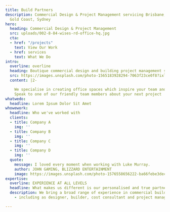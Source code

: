 ```yaml
---
title: Build Partners
description: Commercial Design & Project Management servicing Brisbane, Sunshine Coast,
  Gold Coast, Sydney
hero:
  heading: Commercial Design & Project Management
  src: uploads/002-8-84-wises-rd-office-hq.jpg
  cta:
  - href: "/projects"
    text: View Our Work
  - href: services
    text: What We Do
intro:
  overline: overline
  heading: Boutique commercial design and building project management services
  src: https://images.unsplash.com/photo-1565183928294-7063f23ce0f8?ixlib=rb-1.2.1&ixid=eyJhcHBfaWQiOjEyMDd9&auto=format&fit=crop&w=1650&q=80
  content: |2-

    We specialise in creating office spaces which inspire your team and help you grow your business.
    Speak to one of our friendly team members about your next project
whatwedo:
  headline: Lorem Ipsum Dolor Sit Amet
whowework:
  headline: Who we've worked with
  clients:
  - title: Company A
    img: ''
  - title: Company B
    img: ''
  - title: Company C
    img: ''
  - title: Company D
    img: ''
  quote:
    message: I loved every moment when working with Luke Murray.
    author: JOHN GAMING, BLIZZARD ENTERTAINMENT
    image: https://images.unsplash.com/photo-1576558656222-ba66febe3dec?ixlib=rb-1.2.1&ixid=eyJhcHBfaWQiOjEyMDd9&auto=format&fit=crop&w=1650&q=80
expertise:
  overline: EXPERIENCE AT ALL LEVELS
  headline: What makes us different is our personalised and true partnership approach.
  description: We bring a broad range of experience in commercial building projects
    - including as designer, builder, cost consultant and project manager.

---
```

